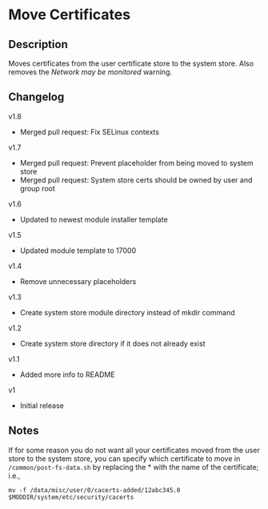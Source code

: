 # **Move Certificates**
## Description
Moves certificates from the user certificate store to the system store. Also removes the *Network may be monitored* warning.

## Changelog
v1.8
* Merged pull request: Fix SELinux contexts

v1.7

* Merged pull request: Prevent placeholder from being moved to system store
* Merged pull request: System store certs should be owned by user and group root

v1.6

* Updated to newest module installer template 

v1.5

* Updated module template to 17000

v1.4

* Remove unnecessary placeholders

v1.3

* Create system store module directory instead of mkdir command

v1.2

* Create system store directory if it does not already exist

v1.1

  * Added more info to README

v1

  * Initial release

## Notes
If for some reason you do not want all your certificates moved from the user store to the system store, you can specify which certificate to move in `/common/post-fs-data.sh` by replacing the * with the name of the certificate; i.e.,
```
mv -f /data/misc/user/0/cacerts-added/12abc345.0 $MODDIR/system/etc/security/cacerts
```



